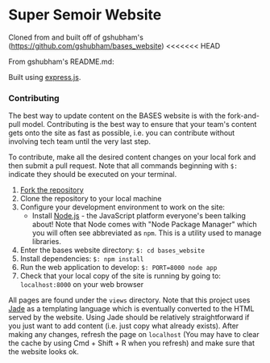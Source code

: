 Super Semoir Website
===========
Cloned from and built off of gshubham's (https://github.com/gshubham/bases_website)
<<<<<<< HEAD

From gshubham's README.md:

Built using [express.js](http://expressjs.com).

### Contributing

The best way to update content on the BASES website is with the fork-and-pull
model.  Contributing is the best way to ensure that your team's content gets
onto the site as fast as possible, i.e. you can contribute without involving
tech team until the very last step.

To contribute, make all the desired content changes on your local fork and then
submit a pull request. Note that all commands beginning with ``$:`` indicate
they should be executed on your terminal.

1. [Fork the repository](https://help.github.com/articles/fork-a-repo)
2. Clone the repository to your local machine
3. Configure your development environment to work on the site:
    * Install [Node.js](http://nodejs.org) - the JavaScript platform
      everyone's been talking about! Note that Node comes with "Node Package
      Manager" which you will often see abbreviated as ``npm``. This is a
      utility used to manage libraries.
4. Enter the bases website directory: ``$: cd bases_website``
5. Install dependencies: ``$: npm install``
6. Run the web application to develop: ``$: PORT=8000 node app``
7. Check that your local copy of the site is running by going to:
``localhost:8000`` on your web browser

All pages are found under the ``views`` directory. Note that this project uses
[Jade](http://jade-lang.com) as a templating language which is eventually
converted to the HTML served by the website. Using Jade should be relatively
straightforward if you just want to add content (i.e. just copy what already
exists). After making any changes, refresh the page on ``localhost`` (You may
have to clear the cache by using Cmd + Shift + R when you refresh) and make sure that the website looks ok.

